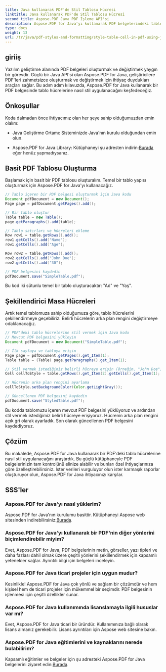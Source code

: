```yaml
---
title: Java kullanarak PDF'de Stil Tablosu Hücresi
linktitle: Java kullanarak PDF'de Stil Tablosu Hücresi
second_title: Aspose.PDF Java PDF İşleme API'si
description: Aspose.PDF for Java'yı kullanarak PDF belgelerindeki tablo hücrelerine nasıl stil uygulayacağınızı öğrenin. PDF özelleştirmesine ilişkin bu adım adım kılavuzla Java uygulamalarınızı geliştirin.
type: docs
weight: 13
url: /tr/java/pdf-styles-and-formatting/style-table-cell-in-pdf-using-java/
---
```


## giriiş

Yazılım geliştirme alanında PDF belgeleri oluşturmak ve değiştirmek yaygın bir görevdir. Güçlü bir Java API'si olan Aspose.PDF for Java, geliştiricilere PDF'leri zahmetsizce oluşturmak ve değiştirmek için ihtiyaç duydukları araçları sağlar. Bu adım adım kılavuzda, Aspose.PDF for Java kullanarak bir PDF belgesinde tablo hücrelerine nasıl stil uygulanacağını keşfedeceğiz.

## Önkoşullar

Koda dalmadan önce ihtiyacımız olan her şeye sahip olduğumuzdan emin olalım:

- Java Geliştirme Ortamı: Sisteminizde Java'nın kurulu olduğundan emin olun.

-  Aspose.PDF for Java Library: Kütüphaneyi şu adresten indirin:[Burada](https://releases.aspose.com/pdf/java/) eğer henüz yapmadıysanız.

## Basit PDF Tablosu Oluşturma

Başlamak için basit bir PDF tablosu oluşturalım. Temel bir tablo yapısı oluşturmak için Aspose.PDF for Java'yı kullanacağız.

```java
// Tablo içeren bir PDF belgesi oluşturmak için Java kodu
Document pdfDocument = new Document();
Page page = pdfDocument.getPages().add();

// Bir tablo oluştur
Table table = new Table();
page.getParagraphs().add(table);

// Tablo satırları ve hücreleri ekleme
Row row1 = table.getRows().add();
row1.getCells().add("Name");
row1.getCells().add("Age");

Row row2 = table.getRows().add();
row2.getCells().add("John Doe");
row2.getCells().add("30");

// PDF belgesini kaydedin
pdfDocument.save("SimpleTable.pdf");
```

Bu kod iki sütunlu temel bir tablo oluşturacaktır: "Ad" ve "Yaş".

## Şekillendirici Masa Hücreleri

Artık temel tablomuza sahip olduğumuza göre, tablo hücrelerini şekillendirmeye geçebiliriz. Belirli hücrelerin arka plan rengini değiştirmeye odaklanacağız.

```java
// PDF'deki tablo hücrelerine stil vermek için Java kodu
// Mevcut PDF belgesini yükleyin
Document pdfDocument = new Document("SimpleTable.pdf");

// İlk sayfaya ve tabloya erişin
Page page = pdfDocument.getPages().get_Item(1);
Table table = (Table) page.getParagraphs().get_Item(1);

// Stil vermek istediğiniz belirli hücreye erişin (örneğin, "John Doe")
Cell cellToStyle = table.getRows().get_Item(2).getCells().get_Item(1);

// Hücrenin arka plan rengini ayarlama
cellToStyle.setBackgroundColor(Color.getLightGray());

// Güncellenen PDF belgesini kaydedin
pdfDocument.save("StyledTable.pdf");
```

Bu kodda tablomuzu içeren mevcut PDF belgesini yüklüyoruz ve ardından stil vermek istediğimiz belirli hücreye erişiyoruz. Hücrenin arka plan rengini açık gri olarak ayarladık. Son olarak güncellenen PDF belgesini kaydediyoruz.

## Çözüm

Bu makalede, Aspose.PDF for Java kullanarak bir PDF'deki tablo hücrelerine nasıl stil uygulanacağını araştırdık. Bu güçlü kütüphaneyle PDF belgelerinizin tam kontrolünü elinize alabilir ve bunları özel ihtiyaçlarınıza göre özelleştirebilirsiniz. İster verileri vurguluyor olun ister karmaşık raporlar oluşturuyor olun, Aspose.PDF for Java ihtiyacınızı karşılar.

## SSS'ler

### Aspose.PDF for Java'yı nasıl yüklerim?

Aspose.PDF for Java'nın kurulumu basittir. Kütüphaneyi Aspose web sitesinden indirebilirsiniz:[Burada](https://releases.aspose.com/pdf/java/).

### Aspose.PDF for Java'yı kullanarak bir PDF'nin diğer yönlerini biçimlendirebilir miyim?

Evet, Aspose.PDF for Java, PDF belgelerinin metin, görseller, yazı tipleri ve daha fazlası dahil olmak üzere çeşitli yönlerini şekillendirmek için kapsamlı yetenekler sağlar. Ayrıntılı bilgi için belgeleri inceleyin.

### Aspose.PDF for Java ticari projeler için uygun mudur?

Kesinlikle! Aspose.PDF for Java çok yönlü ve sağlam bir çözümdür ve hem kişisel hem de ticari projeler için mükemmel bir seçimdir. PDF belgesinin işlenmesi için çeşitli özellikler sunar.

### Aspose.PDF for Java kullanımında lisanslamayla ilgili hususlar var mı?

Evet, Aspose.PDF for Java ticari bir üründür. Kullanımınıza bağlı olarak lisans almanız gerekebilir. Lisans ayrıntıları için Aspose web sitesine bakın.

### Aspose.PDF for Java eğitimlerini ve kaynaklarını nerede bulabilirim?

 Kapsamlı eğitimler ve belgeler için şu adresteki Aspose.PDF for Java belgelerini ziyaret edin:[Burada](https://reference.aspose.com/pdf/java/).